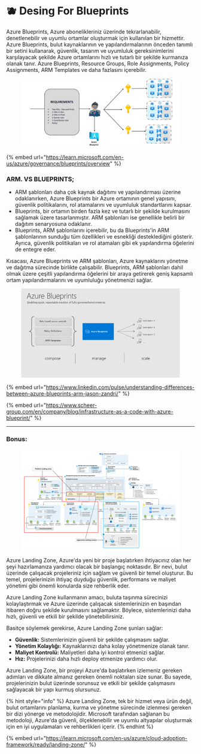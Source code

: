 # 🫐 Desing For Blueprints

Azure Blueprints, Azure abonelikleriniz üzerinde tekrarlanabilir, denetlenebilir ve uyumlu ortamlar oluşturmak için kullanılan bir hizmettir. Azure Blueprints, bulut kaynaklarının ve yapılandırmalarının önceden tanımlı bir setini kullanarak, güvenlik, tasarım ve uyumluluk gereksinimlerini karşılayacak şekilde Azure ortamlarını hızlı ve tutarlı bir şekilde kurmanıza olanak tanır. Azure Blueprints, Resource Groups, Role Assignments, Policy Assignments, ARM Templates ve daha fazlasını içerebilir.



<figure><img src="../.gitbook/assets/image (237).png" alt=""><figcaption></figcaption></figure>

{% embed url="https://learn.microsoft.com/en-us/azure/governance/blueprints/overview" %}

### **ARM. VS BLUEPRINTS;**

* ARM şablonları daha çok kaynak dağıtımı ve yapılandırması üzerine odaklanırken, Azure Blueprints bir Azure ortamının genel yapısını, güvenlik politikalarını, rol atamalarını ve uyumluluk standartlarını kapsar.
* Blueprints, bir ortamın birden fazla kez ve tutarlı bir şekilde kurulmasını sağlamak üzere tasarlanmıştır. ARM şablonları ise genellikle belirli bir dağıtım senaryosuna odaklanır.
* Blueprints, ARM şablonlarını içerebilir, bu da Blueprints'in ARM şablonlarının sunduğu tüm özellikleri ve esnekliği desteklediğini gösterir. Ayrıca, güvenlik politikaları ve rol atamaları gibi ek yapılandırma öğelerini de entegre eder.

Kısacası, Azure Blueprints ve ARM şablonları, Azure kaynaklarını yönetme ve dağıtma sürecinde birlikte çalışabilir. Blueprints, ARM şablonları dahil olmak üzere çeşitli yapılandırma öğelerini bir araya getirerek geniş kapsamlı ortam yapılandırmalarını ve uyumluluğu yönetmenizi sağlar.

<figure><img src="../.gitbook/assets/blueprints.png" alt=""><figcaption></figcaption></figure>

{% embed url="https://www.linkedin.com/pulse/understanding-differences-between-azure-blueprints-arm-jason-zandri/" %}

{% embed url="https://www.scheer-group.com/en/company/blog/infrastructure-as-a-code-with-azure-blueprint/" %}



***



### Bonus:&#x20;

<figure><img src="../.gitbook/assets/cloud-broker-landing-zone.svg" alt=""><figcaption></figcaption></figure>

Azure Landing Zone, Azure'da yeni bir proje başlatırken ihtiyacınız olan her şeyi hazırlamanıza yardımcı olacak bir başlangıç noktasıdır. Bir nevi, bulut üzerinde çalışacak projeleriniz için sağlam ve güvenli bir temel oluşturur. Bu temel, projelerinizin ihtiyaç duyduğu güvenlik, performans ve maliyet yönetimi gibi önemli konularda size rehberlik eder.

Azure Landing Zone kullanmanın amacı, buluta taşınma sürecinizi kolaylaştırmak ve Azure üzerinde çalışacak sistemlerinizin en başından itibaren doğru şekilde kurulmasını sağlamaktır. Böylece, sistemlerinizi daha hızlı, güvenli ve etkili bir şekilde yönetebilirsiniz.

Basitçe söylemek gerekirse, Azure Landing Zone şunları sağlar:

* **Güvenlik:** Sistemlerinizin güvenli bir şekilde çalışmasını sağlar.
* **Yönetim Kolaylığı:** Kaynaklarınızı daha kolay yönetmenize olanak tanır.
* **Maliyet Kontrolü:** Maliyetleri daha iyi kontrol etmenizi sağlar.
* **Hız:** Projelerinizi daha hızlı deploy etmenize yardımcı olur.

Azure Landing Zone, bir projeyi Azure'da başlatırken izlemeniz gereken adımları ve dikkate almanız gereken önemli noktaları size sunar. Bu sayede, projelerinizin bulut üzerinde sorunsuz ve etkili bir şekilde çalışmasını sağlayacak bir yapı kurmuş olursunuz.

{% hint style="info" %}
Azure Landing Zone, tek bir hizmet veya ürün değil, bulut ortamlarını planlama, kurma ve yönetme sürecinde izlenmesi gereken bir dizi yönerge ve metodolojidir. Microsoft tarafından sağlanan bu metodoloji, Azure'da güvenli, ölçeklenebilir ve uyumlu altyapılar oluşturmak için en iyi uygulamaları ve rehberlikleri içerir.
{% endhint %}

{% embed url="https://learn.microsoft.com/en-us/azure/cloud-adoption-framework/ready/landing-zone/" %}
